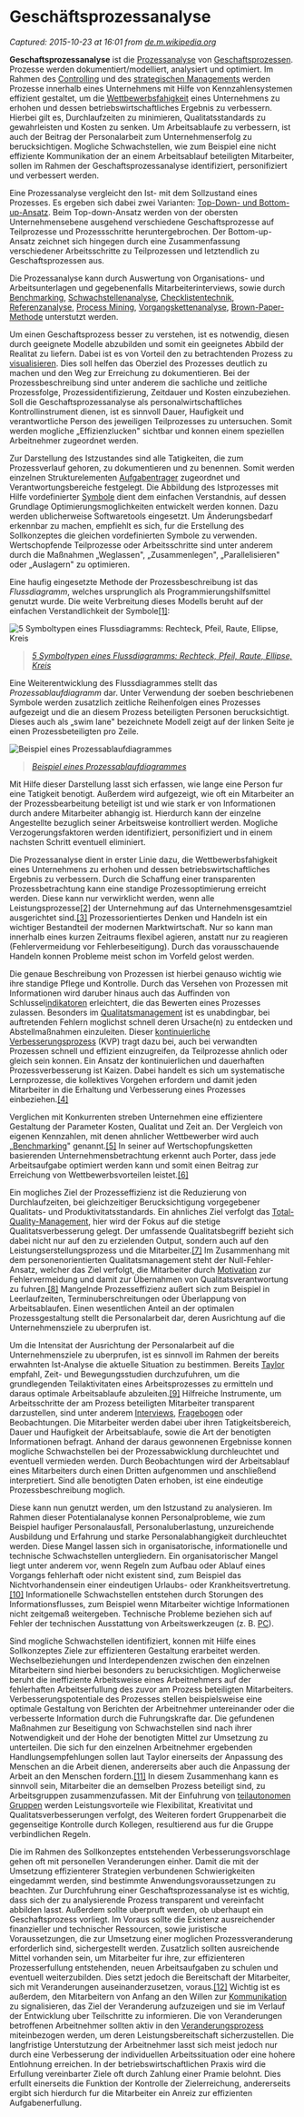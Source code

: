 # Geschäftsprozessanalyse

_Captured: 2015-10-23 at 16:01 from [de.m.wikipedia.org](https://de.m.wikipedia.org/wiki/Gesch%C3%A4ftsprozessanalyse)_

**Geschaftsprozessanalyse** ist die [Prozessanalyse](https://de.m.wikipedia.org/wiki/Prozessanalyse) von [Geschaftsprozessen](https://de.m.wikipedia.org/wiki/Gesch%C3%A4ftsprozess). Prozesse werden dokumentiert/modelliert, analysiert und optimiert. Im Rahmen des [Controlling](https://de.m.wikipedia.org/wiki/Controlling) und des [strategischen Managements](https://de.m.wikipedia.org/wiki/Strategisches_Management) werden Prozesse innerhalb eines Unternehmens mit Hilfe von Kennzahlensystemen effizient gestaltet, um die [Wettbewerbsfahigkeit](https://de.m.wikipedia.org/wiki/Wettbewerbsf%C3%A4higkeit) eines Unternehmens zu erhohen und dessen betriebswirtschaftliches Ergebnis zu verbessern. Hierbei gilt es, Durchlaufzeiten zu minimieren, Qualitatsstandards zu gewahrleisten und Kosten zu senken. Um Arbeitsablaufe zu verbessern, ist auch der Beitrag der Personalarbeit zum Unternehmenserfolg zu berucksichtigen. Mogliche Schwachstellen, wie zum Beispiel eine nicht effiziente Kommunikation der an einem Arbeitsablauf beteiligten Mitarbeiter, sollen im Rahmen der Geschaftsprozessanalyse identifiziert, personifiziert und verbessert werden.

Eine Prozessanalyse vergleicht den Ist- mit dem Sollzustand eines Prozesses. Es ergeben sich dabei zwei Varianten: [Top-Down- und Bottom-up-Ansatz](https://de.m.wikipedia.org/wiki/Top-down_und_Bottom-up). Beim Top-down-Ansatz werden von der obersten Unternehmensebene ausgehend verschiedene Geschaftsprozesse auf Teilprozesse und Prozessschritte heruntergebrochen. Der Bottom-up-Ansatz zeichnet sich hingegen durch eine Zusammenfassung verschiedener Arbeitsschritte zu Teilprozessen und letztendlich zu Geschaftsprozessen aus.

Die Prozessanalyse kann durch Auswertung von Organisations- und Arbeitsunterlagen und gegebenenfalls Mitarbeiterinterviews, sowie durch [Benchmarking](https://de.m.wikipedia.org/wiki/Benchmarking), [Schwachstellenanalyse](https://de.m.wikipedia.org/wiki/Schwachstellenanalyse), [Checklistentechnik](https://de.m.wikipedia.org/wiki/Fragenkatalog), [Referenzanalyse](https://de.m.wikipedia.org/w/index.php?title=Referenzanalyse&action=edit&redlink=1), [Process Mining](https://de.m.wikipedia.org/wiki/Process_Mining), [Vorgangskettenanalyse](https://de.m.wikipedia.org/w/index.php?title=Vorgangskettenanalyse&action=edit&redlink=1), [Brown-Paper-Methode](https://de.m.wikipedia.org/wiki/Pinnwand) unterstutzt werden.

Um einen Geschaftsprozess besser zu verstehen, ist es notwendig, diesen durch geeignete Modelle abzubilden und somit ein geeignetes Abbild der Realitat zu liefern. Dabei ist es von Vorteil den zu betrachtenden Prozess zu [visualisieren](https://de.m.wikipedia.org/wiki/Gesch%C3%A4ftsprozessmodellierung). Dies soll helfen das Oberziel des Prozesses deutlich zu machen und den Weg zur Erreichung zu dokumentieren. Bei der Prozessbeschreibung sind unter anderem die sachliche und zeitliche Prozessfolge, Prozessidentifizierung, Zeitdauer und Kosten einzubeziehen. Soll die Geschaftsprozessanalyse als personalwirtschaftliches Kontrollinstrument dienen, ist es sinnvoll Dauer, Haufigkeit und verantwortliche Person des jeweiligen Teilprozesses zu untersuchen. Somit werden mogliche „Effizienzlucken" sichtbar und konnen einem speziellen Arbeitnehmer zugeordnet werden.

Zur Darstellung des Istzustandes sind alle Tatigkeiten, die zum Prozessverlauf gehoren, zu dokumentieren und zu benennen. Somit werden einzelnen Strukturelementen [Aufgabentrager](https://de.m.wikipedia.org/wiki/Aufgabentr%C3%A4ger) zugeordnet und Verantwortungsbereiche festgelegt. Die Abbildung des Istprozesses mit Hilfe vordefinierter [Symbole](https://de.m.wikipedia.org/wiki/Symbol) dient dem einfachen Verstandnis, auf dessen Grundlage Optimierungsmoglichkeiten entwickelt werden konnen. Dazu werden ublicherweise Softwaretools eingesetzt. Um Änderungsbedarf erkennbar zu machen, empfiehlt es sich, fur die Erstellung des Sollkonzeptes die gleichen vordefinierten Symbole zu verwenden. Wertschopfende Teilprozesse oder Arbeitsschritte sind unter anderem durch die Maßnahmen „Weglassen", „Zusammenlegen", „Parallelisieren" oder „Auslagern" zu optimieren.

Eine haufig eingesetzte Methode der Prozessbeschreibung ist das _Flussdiagramm_, welches ursprunglich als Programmierungshilfsmittel genutzt wurde. Die weite Verbreitung dieses Modells beruht auf der einfachen Verstandlichkeit der Symbole[[1]](https://de.m.wikipedia.org/wiki/Gesch%C3%A4ftsprozessanalyse):

![5 Symboltypen eines Flussdiagramms: Rechteck, Pfeil, Raute, Ellipse, Kreis](http://upload.wikimedia.org/wikipedia/de/c/ca/Flussdiagramm_5Symbole.jpg)

> _[5 Symboltypen eines Flussdiagramms: Rechteck, Pfeil, Raute, Ellipse, Kreis](https://de.m.wikipedia.org/w/index.php?title=Datei:Flussdiagramm_5Symbole.jpg&filetimestamp=20070610203418&)_

Eine Weiterentwicklung des Flussdiagrammes stellt das _Prozessablaufdiagramm_ dar. Unter Verwendung der soeben beschriebenen Symbole werden zusatzlich zeitliche Reihenfolgen eines Prozesses aufgezeigt und die an diesem Prozess beteiligten Personen berucksichtigt. Dieses auch als „swim lane" bezeichnete Modell zeigt auf der linken Seite je einen Prozessbeteiligten pro Zeile.

![Beispiel eines Prozessablaufdiagrammes](http://upload.wikimedia.org/wikipedia/de/4/4b/Prozessablaufdiagramm.jpg)

> _[Beispiel eines Prozessablaufdiagrammes](https://de.m.wikipedia.org/w/index.php?title=Datei:Prozessablaufdiagramm.jpg&filetimestamp=20070610203651&)_

Mit Hilfe dieser Darstellung lasst sich erfassen, wie lange eine Person fur eine Tatigkeit benotigt. Außerdem wird aufgezeigt, wie oft ein Mitarbeiter an der Prozessbearbeitung beteiligt ist und wie stark er von Informationen durch andere Mitarbeiter abhangig ist. Hierdurch kann der einzelne Angestellte bezuglich seiner Arbeitsweise kontrolliert werden. Mogliche Verzogerungsfaktoren werden identifiziert, personifiziert und in einem nachsten Schritt eventuell eliminiert.

Die Prozessanalyse dient in erster Linie dazu, die Wettbewerbsfahigkeit eines Unternehmens zu erhohen und dessen betriebswirtschaftliches Ergebnis zu verbessern. Durch die Schaffung einer transparenten Prozessbetrachtung kann eine standige Prozessoptimierung erreicht werden. Diese kann nur verwirklicht werden, wenn alle Leistungsprozesse[[2]](https://de.m.wikipedia.org/wiki/Gesch%C3%A4ftsprozessanalyse) der Unternehmung auf das Unternehmensgesamtziel ausgerichtet sind.[[3]](https://de.m.wikipedia.org/wiki/Gesch%C3%A4ftsprozessanalyse) Prozessorientiertes Denken und Handeln ist ein wichtiger Bestandteil der modernen Marktwirtschaft. Nur so kann man innerhalb eines kurzen Zeitraums flexibel agieren, anstatt nur zu reagieren (Fehlervermeidung vor Fehlerbeseitigung). Durch das vorausschauende Handeln konnen Probleme meist schon im Vorfeld gelost werden.

Die genaue Beschreibung von Prozessen ist hierbei genauso wichtig wie ihre standige Pflege und Kontrolle. Durch das Versehen von Prozessen mit Informationen wird daruber hinaus auch das Auffinden von Schlussel[indikatoren](https://de.m.wikipedia.org/wiki/Kennzahl) erleichtert, die das Bewerten eines Prozesses zulassen. Besonders im [Qualitatsmanagement](https://de.m.wikipedia.org/wiki/Qualit%C3%A4tsmanagement) ist es unabdingbar, bei auftretenden Fehlern moglichst schnell deren Ursache(n) zu entdecken und Abstellmaßnahmen einzuleiten. Dieser [kontinuierliche Verbesserungsprozess](https://de.m.wikipedia.org/wiki/Kontinuierlicher_Verbesserungsprozess) (KVP) tragt dazu bei, auch bei verwandten Prozessen schnell und effizient einzugreifen, da Teilprozesse ahnlich oder gleich sein konnen. Ein Ansatz der kontinuierlichen und dauerhaften Prozessverbesserung ist Kaizen. Dabei handelt es sich um systematische Lernprozesse, die kollektives Vorgehen erfordern und damit jeden Mitarbeiter in die Erhaltung und Verbesserung eines Prozesses einbeziehen.[[4]](https://de.m.wikipedia.org/wiki/Gesch%C3%A4ftsprozessanalyse)

Verglichen mit Konkurrenten streben Unternehmen eine effizientere Gestaltung der Parameter Kosten, Qualitat und Zeit an. Der Vergleich von eigenen Kennzahlen, mit denen ahnlicher Wettbewerber wird auch „[Benchmarking](https://de.m.wikipedia.org/wiki/Benchmarking)" genannt.[[5]](https://de.m.wikipedia.org/wiki/Gesch%C3%A4ftsprozessanalyse) In seiner auf Wertschopfungsketten basierenden Unternehmensbetrachtung erkennt auch Porter, dass jede Arbeitsaufgabe optimiert werden kann und somit einen Beitrag zur Erreichung von Wettbewerbsvorteilen leistet.[[6]](https://de.m.wikipedia.org/wiki/Gesch%C3%A4ftsprozessanalyse)

Ein mogliches Ziel der Prozesseffizienz ist die Reduzierung von Durchlaufzeiten, bei gleichzeitiger Berucksichtigung vorgegebener Qualitats- und Produktivitatsstandards. Ein ahnliches Ziel verfolgt das [Total-Quality-Management](https://de.m.wikipedia.org/wiki/Total-Quality-Management), hier wird der Fokus auf die stetige Qualitatsverbesserung gelegt. Der umfassende Qualitatsbegriff bezieht sich dabei nicht nur auf den zu erzielenden Output, sondern auch auf den Leistungserstellungsprozess und die Mitarbeiter.[[7]](https://de.m.wikipedia.org/wiki/Gesch%C3%A4ftsprozessanalyse) Im Zusammenhang mit dem personenorientierten Qualitatsmanagement steht der Null-Fehler-Ansatz, welcher das Ziel verfolgt, die Mitarbeiter durch [Motivation](https://de.m.wikipedia.org/wiki/Motivation) zur Fehlervermeidung und damit zur Übernahmen von Qualitatsverantwortung zu fuhren.[[8]](https://de.m.wikipedia.org/wiki/Gesch%C3%A4ftsprozessanalyse) Mangelnde Prozesseffizienz außert sich zum Beispiel in Leerlaufzeiten, Terminuberschreitungen oder Überlappung von Arbeitsablaufen. Einen wesentlichen Anteil an der optimalen Prozessgestaltung stellt die Personalarbeit dar, deren Ausrichtung auf die Unternehmensziele zu uberprufen ist.

Um die Intensitat der Ausrichtung der Personalarbeit auf die Unternehmensziele zu uberprufen, ist es sinnvoll im Rahmen der bereits erwahnten Ist-Analyse die aktuelle Situation zu bestimmen. Bereits [Taylor](https://de.m.wikipedia.org/wiki/Frederick_Winslow_Taylor) empfahl, Zeit- und Bewegungsstudien durchzufuhren, um die grundlegenden Teilaktivitaten eines Arbeitsprozesses zu ermitteln und daraus optimale Arbeitsablaufe abzuleiten.[[9]](https://de.m.wikipedia.org/wiki/Gesch%C3%A4ftsprozessanalyse) Hilfreiche Instrumente, um Arbeitsschritte der am Prozess beteiligten Mitarbeiter transparent darzustellen, sind unter anderem [Interviews](https://de.m.wikipedia.org/wiki/Interview), [Fragebogen](https://de.m.wikipedia.org/wiki/Fragebogen) oder Beobachtungen. Die Mitarbeiter werden dabei uber ihren Tatigkeitsbereich, Dauer und Haufigkeit der Arbeitsablaufe, sowie die Art der benotigten Informationen befragt. Anhand der daraus gewonnenen Ergebnisse konnen mogliche Schwachstellen bei der Prozessabwicklung durchleuchtet und eventuell vermieden werden. Durch Beobachtungen wird der Arbeitsablauf eines Mitarbeiters durch einen Dritten aufgenommen und anschließend interpretiert. Sind alle benotigten Daten erhoben, ist eine eindeutige Prozessbeschreibung moglich.

Diese kann nun genutzt werden, um den Istzustand zu analysieren. Im Rahmen dieser Potentialanalyse konnen Personalprobleme, wie zum Beispiel haufiger Personalausfall, Personaluberlastung, unzureichende Ausbildung und Erfahrung und starke Personalabhangigkeit durchleuchtet werden. Diese Mangel lassen sich in organisatorische, informationelle und technische Schwachstellen untergliedern. Ein organisatorischer Mangel liegt unter anderem vor, wenn Regeln zum Aufbau oder Ablauf eines Vorgangs fehlerhaft oder nicht existent sind, zum Beispiel das Nichtvorhandensein einer eindeutigen Urlaubs- oder Krankheitsvertretung.[[10]](https://de.m.wikipedia.org/wiki/Gesch%C3%A4ftsprozessanalyse) Informationelle Schwachstellen entstehen durch Storungen des Informationsflusses, zum Beispiel wenn Mitarbeiter wichtige Informationen nicht zeitgemaß weitergeben. Technische Probleme beziehen sich auf Fehler der technischen Ausstattung von Arbeitswerkzeugen (z. B. [PC](https://de.m.wikipedia.org/wiki/Personal_Computer)).

Sind mogliche Schwachstellen identifiziert, konnen mit Hilfe eines Sollkonzeptes Ziele zur effizienteren Gestaltung erarbeitet werden. Wechselbeziehungen und Interdependenzen zwischen den einzelnen Mitarbeitern sind hierbei besonders zu berucksichtigen. Moglicherweise beruht die ineffiziente Arbeitsweise eines Arbeitnehmers auf der fehlerhaften Arbeitserfullung des zuvor am Prozess beteiligten Mitarbeiters. Verbesserungspotentiale des Prozesses stellen beispielsweise eine optimale Gestaltung von Berichten der Arbeitnehmer untereinander oder die verbesserte Information durch die Fuhrungskrafte dar. Die gefundenen Maßnahmen zur Beseitigung von Schwachstellen sind nach ihrer Notwendigkeit und der Hohe der benotigten Mittel zur Umsetzung zu unterteilen. Die sich fur den einzelnen Arbeitnehmer ergebenden Handlungsempfehlungen sollen laut Taylor einerseits der Anpassung des Menschen an die Arbeit dienen, andererseits aber auch die Anpassung der Arbeit an den Menschen fordern.[[11]](https://de.m.wikipedia.org/wiki/Gesch%C3%A4ftsprozessanalyse) In diesem Zusammenhang kann es sinnvoll sein, Mitarbeiter die an demselben Prozess beteiligt sind, zu Arbeitsgruppen zusammenzufassen. Mit der Einfuhrung von [teilautonomen Gruppen](https://de.m.wikipedia.org/wiki/Teilautonome_Arbeitsgruppe) werden Leistungsvorteile wie Flexibilitat, Kreativitat und Qualitatsverbesserungen verfolgt, des Weiteren fordert Gruppenarbeit die gegenseitige Kontrolle durch Kollegen, resultierend aus fur die Gruppe verbindlichen Regeln.

Die im Rahmen des Sollkonzeptes entstehenden Verbesserungsvorschlage gehen oft mit personellen Veranderungen einher. Damit die mit der Umsetzung effizienterer Strategien verbundenen Schwierigkeiten eingedammt werden, sind bestimmte Anwendungsvoraussetzungen zu beachten. Zur Durchfuhrung einer Geschaftsprozessanalyse ist es wichtig, dass sich der zu analysierende Prozess transparent und vereinfacht abbilden lasst. Außerdem sollte uberpruft werden, ob uberhaupt ein Geschaftsprozess vorliegt. Im Voraus sollte die Existenz ausreichender finanzieller und technischer Ressourcen, sowie juristische Voraussetzungen, die zur Umsetzung einer moglichen Prozessveranderung erforderlich sind, sichergestellt werden. Zusatzlich sollten ausreichende Mittel vorhanden sein, um Mitarbeiter fur ihre, zur effizienteren Prozesserfullung entstehenden, neuen Arbeitsaufgaben zu schulen und eventuell weiterzubilden. Dies setzt jedoch die Bereitschaft der Mitarbeiter, sich mit Veranderungen auseinanderzusetzen, voraus.[[12]](https://de.m.wikipedia.org/wiki/Gesch%C3%A4ftsprozessanalyse) Wichtig ist es außerdem, den Mitarbeitern von Anfang an den Willen zur [Kommunikation](https://de.m.wikipedia.org/wiki/Kommunikation) zu signalisieren, das Ziel der Veranderung aufzuzeigen und sie im Verlauf der Entwicklung uber Teilschritte zu informieren. Die von Veranderungen betroffenen Arbeitnehmer sollten aktiv in den [Veranderungsprozess](https://de.m.wikipedia.org/wiki/Ver%C3%A4nderungsmanagement) miteinbezogen werden, um deren Leistungsbereitschaft sicherzustellen. Die langfristige Unterstutzung der Arbeitnehmer lasst sich meist jedoch nur durch eine Verbesserung der individuellen Arbeitssituation oder eine hohere Entlohnung erreichen. In der betriebswirtschaftlichen Praxis wird die Erfullung vereinbarter Ziele oft durch Zahlung einer Pramie belohnt. Dies erfullt einerseits die Funktion der Kontrolle der Zielerreichung, andererseits ergibt sich hierdurch fur die Mitarbeiter ein Anreiz zur effizienten Aufgabenerfullung.
